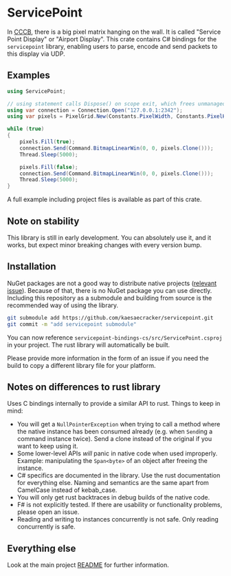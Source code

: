 # ServicePoint

In [CCCB](https://berlin.ccc.de/), there is a big pixel matrix hanging on the wall. It is called  "Service Point
Display" or "Airport Display".
This crate contains C# bindings for the `servicepoint` library, enabling users to parse, encode and send packets to this display via UDP.

## Examples

```csharp
using ServicePoint;

// using statement calls Dispose() on scope exit, which frees unmanaged instances
using var connection = Connection.Open("127.0.0.1:2342");
using var pixels = PixelGrid.New(Constants.PixelWidth, Constants.PixelHeight);

while (true)
{
    pixels.Fill(true);
    connection.Send(Command.BitmapLinearWin(0, 0, pixels.Clone()));
    Thread.Sleep(5000);

    pixels.Fill(false);
    connection.Send(Command.BitmapLinearWin(0, 0, pixels.Clone()));
    Thread.Sleep(5000);
}
```

A full example including project files is available as part of this crate.

## Note on stability

This library is still in early development.
You can absolutely use it, and it works, but expect minor breaking changes with every version bump.

## Installation

NuGet packages are not a good way to distribute native projects ([relevant issue](https://github.com/dotnet/sdk/issues/33845)).
Because of that, there is no NuGet package you can use directly.
Including this repository as a submodule and building from source is the recommended way of using the library.

```bash
git submodule add https://github.com/kaesaecracker/servicepoint.git
git commit -m "add servicepoint submodule"
```

You can now reference `servicepoint-bindings-cs/src/ServicePoint.csproj` in your project.
The rust library will automatically be built.

Please provide more information in the form of an issue if you need the build to copy a different library file for your platform.

## Notes on differences to rust library

Uses C bindings internally to provide a similar API to rust. Things to keep in mind:

- You will get a `NullPointerException` when trying to call a method where the native instance has been consumed already (e.g. when `Send`ing a command instance twice). Send a clone instead of the original if you want to keep using it.
- Some lower-level APIs _will_ panic in native code when used improperly.
  Example: manipulating the `Span<byte>` of an object after freeing the instance.
- C# specifics are documented in the library. Use the rust documentation for everything else. Naming and semantics are the same apart from CamelCase instead of kebab_case.
- You will only get rust backtraces in debug builds of the native code.
- F# is not explicitly tested. If there are usability or functionality problems, please open an issue.
- Reading and writing to instances concurrently is not safe. Only reading concurrently is safe.

## Everything else

Look at the main project [README](https://github.com/cccb/servicepoint/blob/main/README.md) for further information.
